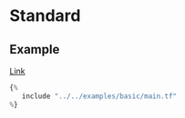 # Standard

## Example

[Link](https://github.com/padok-team/terraform-google-gke/blob/main/examples/basic/main.tf)

```terraform
{%
   include "../../examples/basic/main.tf"
%}
```
